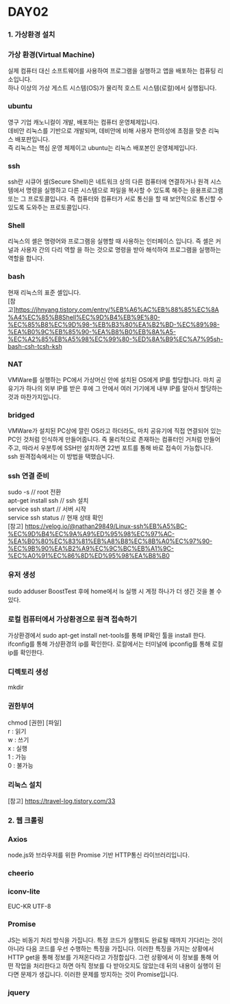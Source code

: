 # DAY02

### 1. 가상환경 설치

### 가상 환경(Virtual Machine)

실제 컴퓨터 대신 소프트웨어를 사용하여 프로그램을 실행하고 앱을 배포하는 컴퓨팅 리소입니다. <br>하나 이상의 가상 게스트 시스템(OS)가 물리적 호스트 시스템(로컬)에서 실행됩니다.

### ubuntu

영구 기업 캐노니컬이 개발, 배포하는 컴퓨터 운영체제입니다.<br>데비안 리눅스를 기반으로 개발되며, 데비안에 비해 사용자 편의성에 초점을 맞춘 리눅스 배포판입니다. <br> 즉 리눅스는 핵심 운영 체제이고 ubuntu는 리눅스 배포본인 운영체제입니다.

### ssh

ssh란 시큐어 셀(Secure Shell)은 네트워크 상의 다른 컴퓨터에 연결하거나 원격 시스템에서 명령을 실행하고 다른 시스템으로 파일을 복사할 수 있도록 해주는 응용프로그램 또는 그 프로토콜입니다. 즉 컴퓨터와 컴퓨터가 서로 통신을 할 때 보안적으로 통신할 수 있도록 도와주는 프로토콜입니다.

### Shell

리눅스의 셸은 명령어와 프로그램응 실행할 때 사용하는 인터페이스 입니다. 즉 셸은 커널과 사용자 간의 다리 역할 을 하는 것으로 명령을 받아 해석하여 프로그램을 실행하는 역할을 합니다.

### bash

현재 리눅스의 표준 셸입니다.
<br>[참고]https://jhnyang.tistory.com/entry/%EB%A6%AC%EB%88%85%EC%8A%A4%EC%85%B8Shell%EC%9D%B4%EB%9E%80-%EC%85%B8%EC%9D%98-%EB%B3%80%EA%B2%BD-%EC%89%98-%EA%B0%9C%EB%85%90-%EA%B8%B0%EB%8A%A5-%EC%A2%85%EB%A5%98%EC%99%80-%ED%8A%B9%EC%A7%95sh-bash-csh-tcsh-ksh

### NAT

VMWare를 실행하는 PC에서 가상머신 안에 설치된 OS에게 IP를 할당합니다. 마치 공유기가 하나의 외부 IP를 받은 후에 그 안에서 여러 기기에게 내부 IP를 알아서 할당하는 것과 마찬가지입니다.

### bridged

VMWare가 설치된 PC상에 깔린 OS라고 하더라도, 마치 공유기에 직접 연결되어 있는 PC인 것처럼 인식하게 만들어줍니다. 즉 물리적으로 존재하는 컴퓨터인 거처럼 만들어주고, 따라서 우분투에 SSH만 설치하면 22번 포트를 통해 바로 접속이 가능합니다. ssh 원격접속에서는 이 방법을 택했습니다.

### ssh 연결 준비

sudo -s // root 전환<br>
apt-get install ssh // ssh 설치<br>
service ssh start // 서버 시작<br>
service ssh status // 현재 상태 확인<br>
[참고] https://velog.io/@nathan29849/Linux-ssh%EB%A5%BC-%EC%9D%B4%EC%9A%A9%ED%95%98%EC%97%AC-%EA%B0%80%EC%83%81%EB%A8%B8%EC%8B%A0%EC%97%90-%EC%9B%90%EA%B2%A9%EC%9C%BC%EB%A1%9C-%EC%A0%91%EC%86%8D%ED%95%98%EA%B8%B0

### 유저 생성

sudo adduser BoostTest
후에 home에서 ls 실행 시 계정 하나가 더 생긴 것을 볼 수 있다.

### 로컬 컴퓨터에서 가상환경으로 원격 접속하기

가상환경에서
sudo apt-get install net-tools를 통해 IP확인 툴을 install 한다.
ifconfig를 통해 가상환경의 ip를 확인한다.
로컬에서는 터미널에 ipconfig를 통해 로컬 ip를 확인한다.

### 디렉토리 생성

mkdir

### 권한부여

chmod [권한] [파일]<br>
r : 읽기<br>
w : 쓰기<br>
x : 실행<br>
1 : 가능<br>
0 : 불가능

### 리눅스 설치

[참고] https://travel-log.tistory.com/33

### 2. 웹 크롤링

### Axios

node.js와 브라우저를 위한 Promise 기반 HTTP통신 라이브러리입니다.

### cheerio

### iconv-lite

EUC-KR
UTF-8

### Promise

JS는 비동기 처리 방식을 가집니다. 특정 코드가 실행되도 완료될 때까지 기다리는 것이 아니라 다음 코드를 우선 수행하는 특징을 가집니다.
이러한 특징을 가지는 상황에서 HTTP get을 통해 정보를 가져온다라고 가정합십다. 그런 상황에서 이 정보를 통해 어떤 작업을 처리한다고 하면 아직 정보를 다 받아오지도 않았는데 뒤의 내용이 실행이 된다면 문제가 생깁니다. 이러한 문제를 방지하는 것이 Promise입니다.

### jquery
